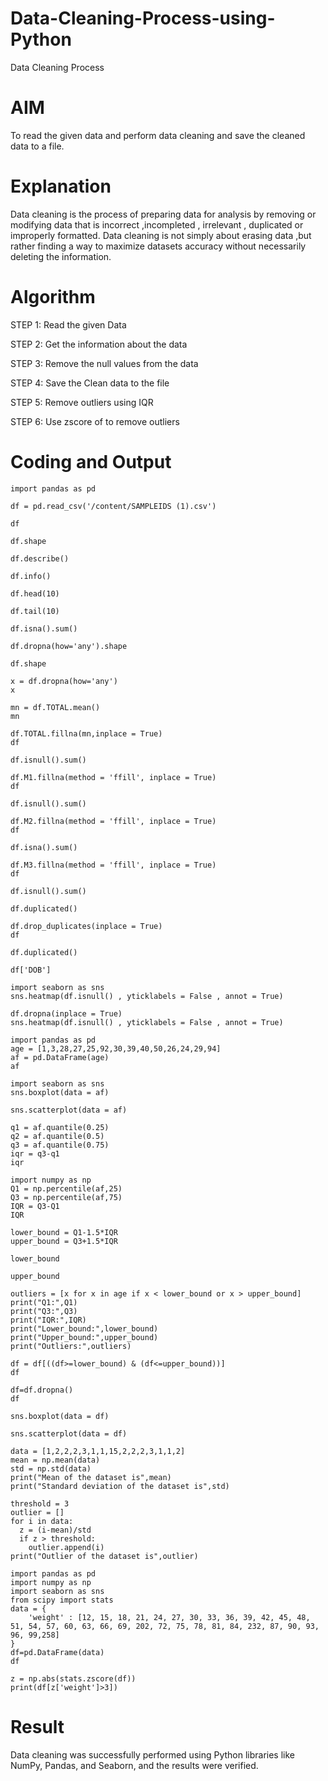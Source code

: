 # Data-Cleaning-Process-using-Python
Data Cleaning Process

# AIM
To read the given data and perform data cleaning and save the cleaned data to a file.

# Explanation
Data cleaning is the process of preparing data for analysis by removing or modifying data that is incorrect ,incompleted , irrelevant , duplicated or improperly formatted. Data cleaning is not simply about erasing data ,but rather finding a way to maximize datasets accuracy without necessarily deleting the information.

# Algorithm
STEP 1: Read the given Data

STEP 2: Get the information about the data

STEP 3: Remove the null values from the data

STEP 4: Save the Clean data to the file

STEP 5: Remove outliers using IQR

STEP 6: Use zscore of to remove outliers

# Coding and Output
```
import pandas as pd

df = pd.read_csv('/content/SAMPLEIDS (1).csv')

df

df.shape

df.describe()

df.info()

df.head(10)

df.tail(10)

df.isna().sum()

df.dropna(how='any').shape

df.shape

x = df.dropna(how='any')
x

mn = df.TOTAL.mean()
mn

df.TOTAL.fillna(mn,inplace = True)
df

df.isnull().sum()

df.M1.fillna(method = 'ffill', inplace = True)
df

df.isnull().sum()

df.M2.fillna(method = 'ffill', inplace = True)
df

df.isna().sum()

df.M3.fillna(method = 'ffill', inplace = True)
df

df.isnull().sum()

df.duplicated()

df.drop_duplicates(inplace = True)
df

df.duplicated()

df['DOB']

import seaborn as sns
sns.heatmap(df.isnull() , yticklabels = False , annot = True)

df.dropna(inplace = True)
sns.heatmap(df.isnull() , yticklabels = False , annot = True)

import pandas as pd
age = [1,3,28,27,25,92,30,39,40,50,26,24,29,94]
af = pd.DataFrame(age)
af

import seaborn as sns
sns.boxplot(data = af)

sns.scatterplot(data = af)

q1 = af.quantile(0.25)
q2 = af.quantile(0.5)
q3 = af.quantile(0.75)
iqr = q3-q1
iqr

import numpy as np
Q1 = np.percentile(af,25)
Q3 = np.percentile(af,75)
IQR = Q3-Q1
IQR

lower_bound = Q1-1.5*IQR
upper_bound = Q3+1.5*IQR

lower_bound

upper_bound

outliers = [x for x in age if x < lower_bound or x > upper_bound]
print("Q1:",Q1)
print("Q3:",Q3)
print("IQR:",IQR)
print("Lower_bound:",lower_bound)
print("Upper_bound:",upper_bound)
print("Outliers:",outliers)

df = df[((df>=lower_bound) & (df<=upper_bound))]
df

df=df.dropna()
df

sns.boxplot(data = df)

sns.scatterplot(data = df)

data = [1,2,2,2,3,1,1,15,2,2,2,3,1,1,2]
mean = np.mean(data)
std = np.std(data)
print("Mean of the dataset is",mean)
print("Standard deviation of the dataset is",std)

threshold = 3
outlier = []
for i in data:
  z = (i-mean)/std
  if z > threshold:
    outlier.append(i)
print("Outlier of the dataset is",outlier)

import pandas as pd
import numpy as np
import seaborn as sns
from scipy import stats
data = {
    'weight' : [12, 15, 18, 21, 24, 27, 30, 33, 36, 39, 42, 45, 48, 51, 54, 57, 60, 63, 66, 69, 202, 72, 75, 78, 81, 84, 232, 87, 90, 93, 96, 99,258]
}
df=pd.DataFrame(data)
df

z = np.abs(stats.zscore(df))
print(df[z['weight']>3])
```
# Result
Data cleaning was successfully performed using Python libraries like NumPy, Pandas, and Seaborn, and the results were verified.
